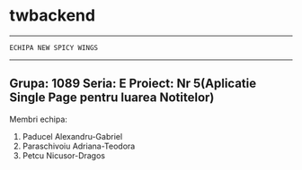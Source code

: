 # twbackend
-------------------------------
    ECHIPA NEW SPICY WINGS
-------------------------------
Grupa: 1089
Seria: E
Proiect: Nr 5(Aplicatie Single Page pentru luarea Notitelor)
-------------------------------------------------------------
Membri echipa:
1. Paducel Alexandru-Gabriel
2. Paraschivoiu Adriana-Teodora
3. Petcu Nicusor-Dragos

